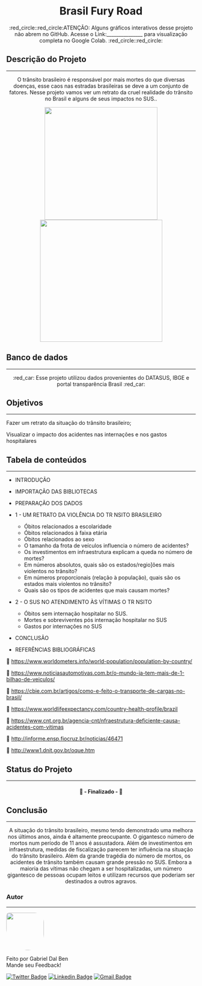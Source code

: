 <h1 align="center">Brasil Fury Road</h1>

<p align="center">:red_circle::red_circle:ATENÇÃO: Alguns gráficos interativos desse projeto não abrem no GitHub. Acesse o Link:_______________ para visualização completa no Google Colab. :red_circle::red_circle:</p>


## Descrição do Projeto
---
<p align="center">O trânsito brasileiro é responsável por mais mortes do que diversas doenças, esse caos nas estradas brasileiras se deve a um conjunto de fatores. Nesse projeto vamos ver um retrato da cruel realidade do trânsito no Brasil e alguns de seus impactos no SUS..</p>

<p float="left">
  <p align="center">
  <img src="https://lh5.googleusercontent.com/cSMRQ0gd81ZKFJFC_e9r8k-hJ1DN1cCPoEOvEGd2KHWCQl_53tODIpVYnPPhrnBVlR6g7Yq2zoX8oS38kBLn1brcztGzf27xKUc6WnCPiigzHqJM-eYhQY9y9DqqODj1GEXtBOXm" width="300" /> 
  <img src="https://imagens.ebc.com.br/xW00ic0F3GfBP38EX1X51XyHzoc=/1170x700/smart/https://agenciabrasil.ebc.com.br/sites/default/files/thumbnails/image/mca_090120dsc_63675436.jpg?itok=yWT7WOva" width="325" />
</p>



## Banco de dados
---
<p align="center"> :red_car: Esse projeto utilizou dados provenientes do DATASUS, IBGE e portal transparência Brasil :red_car: </p>



## Objetivos
---
<p align="left"> Fazer um retrato da situação do trânsito brasileiro;

Visualizar o impacto dos acidentes nas internações e nos gastos hospitalares</p>

## Tabela de conteúdos
---
<!--ts-->
   * INTRODUÇÃO
   * IMPORTAÇÃO DAS BIBLIOTECAS
   * PREPARAÇÃO DOS DADOS
   * 1 - UM RETRATO DA VIOLÊNCIA DO TR NSITO BRASILEIRO
      * Óbitos relacionados a escolaridade
      * Óbitos relacionados à faixa etária
      * Óbitos relacionados ao sexo
      * O tamanho da frota de veículos influencia o número de acidentes?
      * Os investimentos em infraestrutura explicam a queda no número de mortes?
      * Em números absolutos, quais são os estados/regio]ões mais violentos no trânsito?
      * Em números proporcionais (relação à população), quais são os estados mais violentos no trânsito?
      * Quais são os tipos de acidentes que mais causam mortes?
 
   * 2 - O SUS NO ATENDIMENTO ÀS VÍTIMAS O TR NSITO
      * Óbitos sem internação hospitalar no SUS.
      * Mortes e sobreviventes pós internação hospitalar no SUS
      * Gastos por internações no SUS
   * CONCLUSÃO
   * REFERÊNCIAS BIBLIOGRÁFICAS
   
:newspaper:  https://www.worldometers.info/world-population/population-by-country/

:newspaper:  https://www.noticiasautomotivas.com.br/o-mundo-ja-tem-mais-de-1-bilhao-de-veiculos/

:newspaper:  https://cbie.com.br/artigos/como-e-feito-o-transporte-de-cargas-no-brasil/

:newspaper:  https://www.worldlifeexpectancy.com/country-health-profile/brazil

:newspaper:  https://www.cnt.org.br/agencia-cnt/nfraestrutura-deficiente-causa-acidentes-com-vitimas

:newspaper:  http://informe.ensp.fiocruz.br/noticias/46471

:newspaper:  http://www1.dnit.gov.br/oque.htm

<!--te-->

## Status do Projeto
---
<h4 align="center"> 🚀  - Finalizado -  🚀 </h4>


## Conclusão
---

<p align="center">A situação do trânsito brasileiro, mesmo tendo demonstrado uma melhora nos últimos anos, ainda é altamente preocupante. O gigantesco número de mortos num período de 11 anos é assustadora. Além de investimentos em infraestrutura, medidas de fiscalização parecem ter influência na situação do trânsito brasileiro.
Além da grande tragédia do número de mortos, os acidentes de trânsito também causam grande pressão no SUS. Embora a maioria das vítimas não chegam a ser hospitalizadas, um número gigantesco de pessoas ocupam leitos e utilizam recursos que poderiam ser destinados a outros agravos.</p>


### Autor
---

 <img style="border-radius:  10% 30% 50% 70%;" src="https://avatars3.githubusercontent.com/u/16099477?s=400&u=9c91a633df96d3a8907f7a12ba7e2dade0482c72&v=4" width="100px;" alt=""/>
 <br />
 
Feito por Gabriel Dal Ben
<br />
Mande seu Feedback!

[![Twitter Badge](https://img.shields.io/badge/-@gabriel_bd-1ca0f1?style=flat-square&labelColor=1ca0f1&logo=twitter&logoColor=white&link=https://twitter.com/gabriel_bd)](https://twitter.com/gabriel_bd) [![Linkedin Badge](https://img.shields.io/badge/-Gabriel-blue?style=flat-square&logo=Linkedin&logoColor=white&link=https://www.linkedin.com/in/gabrieldalben/)](www.linkedin.com/in/gabrieldalben/) 
[![Gmail Badge](https://img.shields.io/badge/-gbdalbem.26@gmail.com-c14438?style=flat-square&logo=Gmail&logoColor=white&link=mailto:gbdalbem.26@gmail.com)](mailto:gbdalbem.26@gmail.com)
